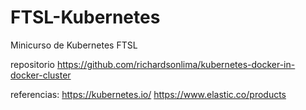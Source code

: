 # FTSL-Kubernetes
Minicurso de Kubernetes FTSL

repositorio
https://github.com/richardsonlima/kubernetes-docker-in-docker-cluster

referencias:
https://kubernetes.io/
https://www.elastic.co/products

